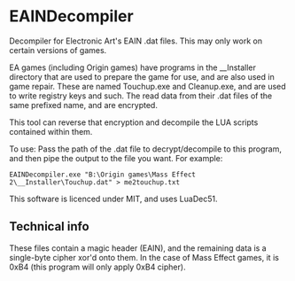 # EAINDecompiler
Decompiler for Electronic Art's EAIN .dat files. This may only work on certain versions of games.

EA games (including Origin games) have programs in the \_\_Installer directory that are used to prepare the game for use, and are also used in game repair. These are named Touchup.exe and Cleanup.exe, and are used to write registry keys and such. The read data from their .dat files of the same prefixed name, and are encrypted.

This tool can reverse that encryption and decompile the LUA scripts contained within them.

To use: Pass the path of the .dat file to decrypt/decompile to this program, and then pipe the output to the file you want. For example:

`EAINDecompiler.exe "B:\Origin games\Mass Effect 2\__Installer\Touchup.dat" > me2touchup.txt`

This software is licenced under MIT, and uses LuaDec51.

## Technical info
These files contain a magic header (EAIN), and the remaining data is a single-byte cipher xor'd onto them. In the case of Mass Effect games, it is 0xB4 (this program will only apply 0xB4 cipher).
